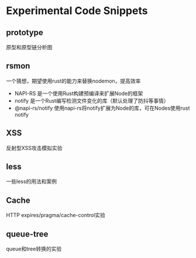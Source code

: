 # Experimental Code Snippets

## prototype
原型和原型链分析图

## rsmon
一个猜想，期望使用rust的能力来替换nodemon，提高效率

- NAPI-RS 是一个使用Rust构建预编译来扩展Node的框架
- notify 是一个Rust编写检测文件变化的库（默认处理了防抖等事情）
- @napi-rs/notify 使用napi-rs将notify扩展为Node的库，可在Nodes使用rust notify

## XSS
反射型XSS攻击模拟实验

## less
一些less的用法和案例

## Cache
HTTP expires/pragma/cache-control实验

## queue-tree
queue和tree转换的实验
